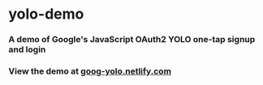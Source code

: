 # yolo-demo
### A demo of Google's JavaScript OAuth2 YOLO one-tap signup and login

### View the demo at [goog-yolo.netlify.com](https://goog-yolo.netlify.com)



